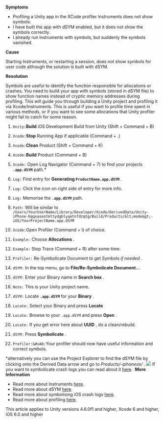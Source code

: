 

**Symptoms**


- Profiling a Unity app in the XCode profiler Instruments does not show symbols.
- I have built the app with dSYM enabled, but it does not show the symbols correctly.
- I already run Instruments with symbols, but suddenly the symbols vanished.



**Cause**



Starting Instruments, or restarting a session, does not show symbols for user code although the solution is built with dSYM.



**Resolution**



Symbols are useful to identify the function responsible for allocations or crashes. You need to build your app with symbols (stored in dSYM file) to show function names instead of cryptic memory addresses during profiling. This will guide you through building a Unity project and profiling it via Xcode/Instruments. This is useful if you want to profile time spent in various methods, or if you want to see some allocations that Unity profiler might fail to catch for some reason.


1. `Unity:`**Build**  iOS Development Build from Unity (Shift + Command + B)
2. `Xcode:`**Stop**  Running App if applicable (Command + .)
3. `Xcode:`**Clean**  Product (Shift + Command + K)
4. `Xcode:`**Build**  Product (Command + B)
5. `Xcode:` Open Log Navigator (Command + 7) to find your projects  **`.app.dSYM`** path.&ast;

 1. `Log:` Find entry for  **Generating `ProductName.app.dSYM`** .
 2. `Log:` Click the icon on right side of entry for more info.
 3. `Log:` Memorise the  **`.app.dSYM`** path.

  1. `Path:` Will be similar to `/Users/YourUserName/Library/Developer/Xcode/DerivedData/Unity-iPhone-bqqxaseotmttydgblyqetnfdzqtg/Build/Products/&lt;mode&gt;-iOS/YourProjectName.app.dSYM`
6. `Xcode:`Open Profiler (Command + I) of choice.

 1. `Example:` Choose  **Allocations** .
 2. `Example:` Stop Trace (Command + R) after some time.
7. `Profiler:` Re-Symbolicate Document to get Symbols  *if needed* .

 1. `dSYM:` In the top menu, go to  **File/Re-Symbolicate Document...**
 2. `dSYM:` Enter your Binary name in  **Search box** .

  1. `Note:` This is your Unity project name.
 3. `dSYM:` Locate  **`.app.dSYM`**  for your  **Binary** .

  1. `Locate:` Select your Binary and press  **Locate**
  2. `Locate:` Browse to your `.app.dSYM` and press  **Open** .
  3. `Locate:` If you get error here about  **UUID** , do a clean/rebuild.
 4. `dSYM:` Press  **Symbolicate** .
8. `Profiler:&#xA0;`Your profiler should now have useful information and correct symbols.

&ast;alternatively you can use the Project Explorer to find the dSYM file by clicking onto the Derived Data arrow and go to  *Products/<Mode>-iphoneos/* . ![](/hc/en-us/article_attachments/203797543/Screen_Shot_2016-04-22_at_12.00.57.png) If you want to symbolicate crash logs you can read about it [here](/hc/en-us/articles/208593516).  **More Information**
- Read more about Instruments [here](https://developer.apple.com/library/tvos/documentation/DeveloperTools/Conceptual/InstrumentsUserGuide/).
- Read more about dSYM [here](https://developer.apple.com/library/ios/documentation/DeveloperTools/Conceptual/InstrumentsUserGuide/LocatingSymbolsforYourData.html).
- Read more about symbolising iOS crash logs [here](/hc/en-us/articles/208593516).
- Read more about profiling [here](http://blogs.unity3d.com/2016/02/01/profiling-with-instruments/).



This article applies to Unity versions 4.6.0f1 and higher, Xcode 6 and higher, iOS 6.0 and higher

